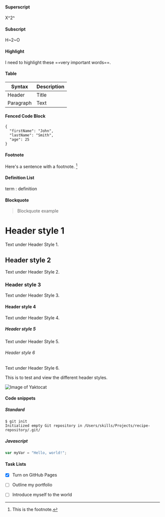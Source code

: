 #### 

#### Superscript
X^2^

#### Subscript
H~2~O

#### Highlight
I need to highlight these ==very important words==.

#### Table
| Syntax | Description |
| ----------- | ----------- |
| Header | Title |
| Paragraph | Text |

#### Fenced Code Block
```
{
  "firstName": "John",
  "lastName": "Smith",
  "age": 25
}
```

#### Footnote
Here's a sentence with a footnote. [^1]

[^1]: This is the footnote.

#### Definition List
term
: definition





#### Blockquote
> Blockquote example


# Header style 1
Text under Header Style 1.
## Header style 2
Text under Header Style 2. 
### Header style 3
Text under Header Style 3. 
#### Header style 4
Text under Header Style 4. 
##### Header style 5
Text under Header Style 5. 
###### Header style 6
Text under Header Style 6. 

This is to test and view the different header styles. 

![Image of Yaktocat](https://octodex.github.com/images/yaktocat.png)

#### Code snippets

##### Standard

```
$ git init
Initialized empty Git repository in /Users/skills/Projects/recipe-repository/.git/
```

##### Javascript

``` javascript
var myVar = "Hello, world!";
```
#### Task Lists

- [x] Turn on GitHub Pages
- [ ] Outline my portfolio
- [ ] Introduce myself to the world


 
